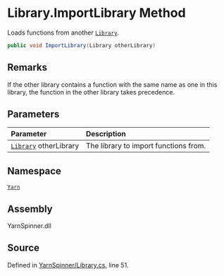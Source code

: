 <!-- This file was generated by a tool. Do not edit this file by hand. -->

# Library.ImportLibrary Method

Loads functions from another [`Library`](/api/csharp/yarn/library.md).


```csharp
public void ImportLibrary(Library otherLibrary)
```
## Remarks

If the other library contains a function with the same name as
one in this library, the function in the other library takes
precedence.


## Parameters
|Parameter|Description|
|:---|:---|
|[`Library`](/api/csharp/yarn/library.md) otherLibrary|The library to import functions from.|


## Namespace
[`Yarn`](/api/csharp/yarn/README.md)

## Assembly
YarnSpinner.dll

## Source
Defined in [YarnSpinner/Library.cs](https://github.com/YarnSpinnerTool/YarnSpinner//blob/develop/YarnSpinner/Library.cs#L51), line 51.
